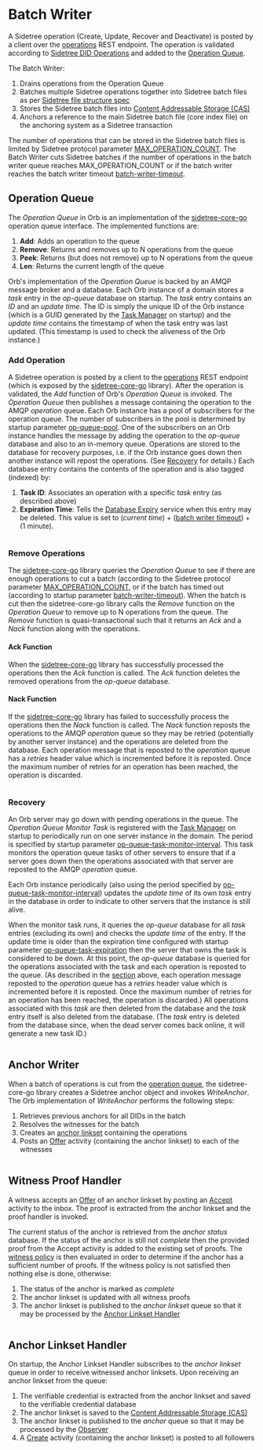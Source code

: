 # Batch Writer

A Sidetree operation (Create, Update, Recover and Deactivate) is posted by a client over the [operations](sidetree.html#did-operations)
REST endpoint. The operation is validated according to [Sidetree DID Operations](sidetree.html#did-operations) and added to
the [Operation Queue](#operation-queue).

The Batch Writer:

1) Drains operations from the Operation Queue
2) Batches multiple Sidetree operations together into Sidetree batch files 
as per [Sidetree file structure spec](https://identity.foundation/sidetree/spec/#file-structures)
3) Stores the Sidetree batch files into [Content Addressable Storage (CAS)](cas.html#content-addressable-storage-cas)
4) Anchors a reference to the main Sidetree batch file (core index file) on the anchoring system as a Sidetree transaction

The number of operations that can be stored in the Sidetree batch files is limited by
Sidetree protocol parameter [MAX_OPERATION_COUNT](https://identity.foundation/sidetree/spec/#:~:text=1%2C000%20bytes-,MAX_OPERATION_COUNT,-Maximum%20number%20of).
The Batch Writer cuts Sidetree batches if the number of operations in the batch writer queue reaches MAX_OPERATION_COUNT
or if the batch writer reaches the batch writer timeout [batch-writer-timeout](parameters.html#batch-writer-timeout).

## Operation Queue

The _Operation Queue_ in Orb is an implementation of the [sidetree-core-go](https://github.com/trustbloc/sidetree-core-go)
operation queue interface. The implemented functions are:

1) **Add**: Adds an operation to the queue
2) **Remove**: Returns and removes up to N operations from the queue
3) **Peek**: Returns (but does not remove) up to N operations from the queue
4) **Len**: Returns the current length of the queue
 
Orb's implementation of the _Operation Queue_ is backed by an AMQP message broker and a database. Each Orb instance
of a domain stores a _task_ entry in the _op-queue_ database on startup. The _task_ entry contains an _ID_ and an
_update time_. The ID is simply the unique ID of the Orb instance (which is a GUID generated by the
[Task Manager](taskmanager.html#task-manager) on startup) and the _update time_ contains the timestamp of when the task
entry was last updated. (This timestamp is used to check the aliveness of the Orb instance.)

### Add Operation

A Sidetree operation is posted by a client to the [operations](sidetree.html#did-operations) REST endpoint (which is
exposed by the [sidetree-core-go](https://github.com/trustbloc/sidetree-core-go) library). After the operation is validated,
the _Add_ function of Orb's _Operation Queue_ is invoked. The _Operation Queue_ then publishes a message containing the operation
to the AMQP _operation_ queue.
Each Orb instance has a pool of subscribers for the operation queue. The number of subscribers in the pool is determined
by startup parameter [op-queue-pool](parameters.html#op-queue-pool). One of the subscribers on an Orb instance handles the
message by adding the operation to the _op-queue_ database and also to an in-memory queue. Operations are stored to the
database for recovery purposes, i.e. if the Orb instance goes down then another instance will repost the operations.
(See [Recovery](#recovery) for details.) Each database entry contains the contents of the operation and is also tagged
(indexed) by:
1) **Task ID**: Associates an operation with a specific _task_ entry (as described above)
2) **Expiration Time**: Tells the [Database Expiry](taskmanager.html#database-expiry) service when this entry may be deleted.
This value is set to (_current time_) + ([batch writer timeout](parameters.html#batch-writer-timeout)) + (1 minute).

```{image} ../_static/orb/op-queue-add.svg

```

### Remove Operations

The [sidetree-core-go](https://github.com/trustbloc/sidetree-core-go) library queries the _Operation Queue_ to see if there are
enough operations to cut a batch (according to the Sidetree protocol parameter
[MAX_OPERATION_COUNT](https://identity.foundation/sidetree/spec/#:~:text=1%2C000%20bytes-,MAX_OPERATION_COUNT,-Maximum%20number%20of),
or if the batch has timed out (according to startup parameter [batch-writer-timeout](parameters.html#batch-writer-timeout)).
When the batch is cut then the sidetree-core-go library calls the _Remove_ function on the _Operation Queue_ to remove up
to N operations from the queue. The _Remove_ function is quasi-transactional such that it returns an _Ack_ and a _Nack_ function
along with the operations.

#### Ack Function

When the [sidetree-core-go](https://github.com/trustbloc/sidetree-core-go) library has successfully processed the operations
then the _Ack_ function is called. The _Ack_ function deletes the removed operations from the _op-queue_ database.

#### Nack Function

If the [sidetree-core-go](https://github.com/trustbloc/sidetree-core-go) library has failed to successfully process the
operations then the _Nack_ function is called. The _Nack_ function reposts the operations to the AMQP _operation_ queue so they
may be retried (potentially by another server instance) and the operations are deleted from the database. Each operation
message that is reposted to the _operation_ queue has a _retries_ header value which is incremented before it is reposted.
Once the maximum number of retries for an operation has been reached, the operation is discarded.

```{image} ../_static/orb/op-queue-cut.svg

```

### Recovery

An Orb server may go down with pending operations in the queue. The _Operation Queue Monitor Task_ is registered with
the [Task Manager](taskmanager.html#task-manager) on startup to periodically run on one server instance in the domain.
The period is specified by startup parameter [op-queue-task-monitor-interval](parameters.html#op-queue-task-monitor-interval).
This task monitors the operation queue tasks of other servers to ensure that if a server goes down then the operations
associated with that server are reposted to the AMQP _operation_ queue.

Each Orb instance periodically (also using the period specified by
[op-queue-task-monitor-interval](parameters.html#op-queue-task-monitor-interval)) updates the _update time_
of its own _task_ entry in the database in order to indicate to other servers that the instance is still alive.

When the monitor task runs, it queries the _op-queue_ database for all _task_ entries (excluding its own) and checks the
_update time_ of the entry. If the update time is older than the expiration time configured with startup parameter
[op-queue-task-expiration](parameters.html#op-queue-task-expiration) then the server that owns the task is considered to
be down. At this point, the _op-queue_ database is queried for the operations associated with the task and each operation
is reposted to the queue. (As described in the [section](#nack-function) above, each operation
message reposted to the _operation_ queue has a _retries_ header value which is incremented before it is reposted.
Once the maximum number of retries for an operation has been reached, the operation is discarded.)
All operations associated with this _task_ are then deleted from the database and the _task_ entry itself is also
deleted from the database. (The _task_ entry is deleted from the database since, when the dead server comes back online,
it will generate a new task ID.)

```{image} ../_static/orb/op-queue-recovery.svg

```

## Anchor Writer

When a batch of operations is cut from the [operation queue](#operation-queue), the sidetree-core-go
library creates a Sidetree anchor object and invokes _WriteAnchor_. The Orb implementation of
_WriteAnchor_ performs the following steps:

1) Retrieves previous anchors for all DIDs in the batch
2) Resolves the witnesses for the batch
3) Creates an [anchor linkset](https://trustbloc.github.io/activityanchors/#anchorevent) containing the operations
4) Posts an [Offer](activitypub.html#offer-accept) activity (containing the anchor linkset) to each of the witnesses

```{image} ../_static/orb/write-anchor.svg

```

## Witness Proof Handler

A witness accepts an [Offer](https://trustbloc.github.io/activityanchors/#offer-activity)
of an anchor linkset by posting an [Accept](https://trustbloc.github.io/activityanchors/#accept-anchor-activity)
activity to the inbox. The proof is extracted from the anchor linkset and the proof handler is invoked.

The current status of the anchor is retrieved from the _anchor status_ database. If the status of the
anchor is still not _complete_ then the provided proof from the Accept activity is added to the existing
set of proofs. The [witness policy](witnesspolicy.html#witness-policy) is then evaluated in order to determine
if the anchor has a sufficient number of proofs. If the witness policy is not satisfied then nothing
else is done, otherwise:
1) The status of the anchor is marked as _complete_
2) The anchor linkset is updated with all witness proofs
3) The anchor linkset is published to the _anchor linkset_ queue so that it may be processed by the [Anchor Linkset Handler](#anchor-linkset-handler)

```{image} ../_static/orb/proof-handler.svg

```

## Anchor Linkset Handler

On startup, the Anchor Linkset Handler subscribes to the _anchor linkset_ queue in order to receive
witnessed anchor linksets. Upon receiving an anchor linkset from the queue:
1) The verifiable credential is extracted from the anchor linkset and saved to the verifiable credential database
2) The anchor linkset is saved to the [Content Addressable Storage (CAS)](cas.html#content-addressable-storage-cas)
3) The anchor linkset is published to the _anchor_ queue so that it may be processed by the [Observer](observer.html#observer)
4) A [Create](https://trustbloc.github.io/activityanchors/#create-activity) activity (containing the anchor linkset) is posted to all followers

```{image} ../_static/orb/anchor-linkset-handler.svg

```
